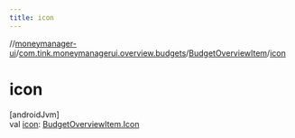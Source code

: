 ```yaml
---
title: icon
---
```

//[moneymanager-ui](../../../index.html)/[com.tink.moneymanagerui.overview.budgets](../index.html)/[BudgetOverviewItem](index.html)/[icon](icon.html)



# icon



[androidJvm]\
val [icon](icon.html): [BudgetOverviewItem.Icon](-icon/index.html)




